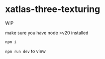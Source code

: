 # xatlas-three-texturing

WIP


make sure you have node >v20 installed

`npm i`

`npm run dev` to view